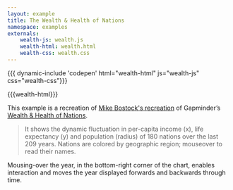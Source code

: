 ```yaml
---
layout: example
title: The Wealth & Health of Nations
namespace: examples
externals:
    wealth-js: wealth.js
    wealth-html: wealth.html
    wealth-css: wealth.css
---
```


{{{ dynamic-include 'codepen' html="wealth-html" js="wealth-js" css="wealth-css"}}}

<style>
{{wealth-css}}
</style>

{{{wealth-html}}}

<script>
{{{wealth-js}}}
</script>

This example is a recreation of [Mike Bostock's recreation](http://bost.ocks.org/mike/nations/) of Gapminder’s [Wealth &amp; Health of Nations](http://www.gapminder.org/world/).

> It shows the dynamic fluctuation in per-capita income (x), life expectancy (y) and population (radius) of 180 nations over the last 209 years. Nations are colored by geographic region; mouseover to read their names.

Mousing-over the year, in the bottom-right corner of the chart, enables interaction and moves the year displayed forwards and backwards through time.
